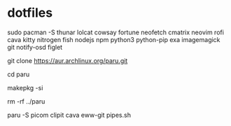 # dotfiles
sudo pacman -S thunar lolcat cowsay fortune neofetch cmatrix neovim rofi cava kitty nitrogen fish nodejs npm python3 python-pip exa imagemagick git notify-osd figlet

git clone https://aur.archlinux.org/paru.git

cd paru

makepkg -si

rm -rf ../paru

paru -S picom clipit cava eww-git pipes.sh
